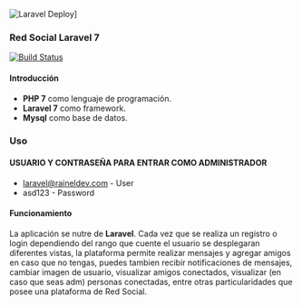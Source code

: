 
![Laravel 
Deploy](https://miro.medium.com/max/1400/1*_-vJQqeCmpw-kghDFX8yJw.png)]

### Red Social Laravel 7

[![Build Status](https://travis-ci.org/patamimbre/sptorrent-api.svg?branch=master)](https://travis-ci.org/patamimbre/sptorrent-api)

#### Introducción 

* **PHP 7** como lenguaje de programación.
* **Laravel 7** como framework.
* **Mysql** como base de datos.

### Uso

#### USUARIO Y CONTRASEÑA PARA ENTRAR COMO ADMINISTRADOR
* laravel@raineldev.com - User
* asd123 - Password

#### Funcionamiento

La aplicación se nutre de **Laravel**. Cada vez que se realiza un registro o login dependiendo del rango que cuente el usuario se desplegaran diferentes vistas, la plataforma permite realizar mensajes y agregar amigos en caso que no tengas, puedes tambien recibir notificaciones de mensajes, cambiar imagen de usuario, visualizar amigos conectados, visualizar (en caso que seas adm) personas conectadas, entre otras particularidades que posee una plataforma de Red Social.
